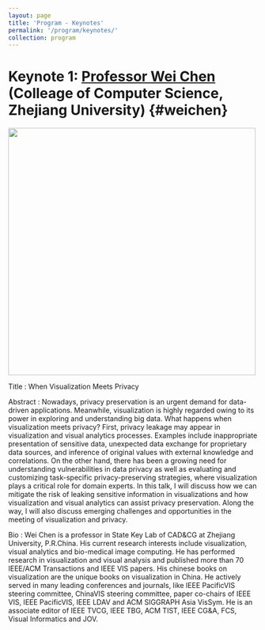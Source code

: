 ```yaml
---
layout: page
title: 'Program - Keynotes'
permalink: '/program/keynotes/'
collection: program
---
```


<!-- Format: pre-recorded video and live QA -->

# Keynote 1: [Professor Wei Chen](http://www.cad.zju.edu.cn/home/chenwei/) (Colleage of Computer Science, Zhejiang University) {#weichen}

<img src="{{ site.url }}{{ site.baseurl }}/assets/images/keynotes/WeiChen.png" width="500" height="500" />

Title
: When Visualization Meets Privacy

Abstract
:  Nowadays, privacy preservation is an urgent demand for data-driven applications. Meanwhile, visualization is highly regarded owing to its power in exploring and understanding big data. What happens when visualization meets privacy? First, privacy leakage may appear in visualization and visual analytics processes. Examples include inappropriate presentation of sensitive data, unexpected data exchange for proprietary data sources, and inference of original values with external knowledge and correlations. On the other hand, there has been a growing need for understanding vulnerabilities in data privacy as well as evaluating and customizing task-specific privacy-preserving strategies, where visualization plays a critical role for domain experts. In this talk, I will discuss how we can mitigate the risk of leaking sensitive information in visualizations and how visualization and visual analytics can assist privacy preservation. Along the way, I will also discuss emerging challenges and opportunities in the meeting of visualization and privacy.

Bio
: Wei Chen is a professor in State Key Lab of CAD&CG at Zhejiang University, P.R.China. His current research interests include visualization, visual analytics and bio-medical image computing. He has performed research in visualization and visual analysis and published more than 70 IEEE/ACM Transactions and IEEE VIS papers. His chinese books on visualization are the unique books on visualization in China. He actively served in many leading conferences and journals, like IEEE PacificVIS steering committee, ChinaVIS steering committee, paper co-chairs of IEEE VIS, IEEE PacificVIS, IEEE LDAV and ACM SIGGRAPH Asia VisSym. He is an associate editor of IEEE TVCG, IEEE TBG, ACM TIST, IEEE CG&A, FCS, Visual Informatics and JOV.
